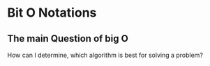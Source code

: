 # Bit O Notations
## The main Question of big O
How can I determine, which algorithm is best for solving a problem? 